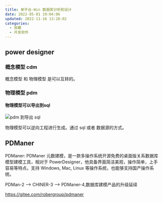 ```yaml
---
title: 单平台-Win 数据库分析和设计
date: 2022-05-01 19:04:06
updated: 2022-11-16 13:28:02
categories:
  - 收藏
  - 开发软件
---
```


## power designer

### 概念模型 cdm

概念模型 和 物理模型 是可以互转的。

### 物理模型 pdm

#### 物理模型可以导出到sql

![pdm 到导出 sql](./imgs/power_designer/1.png)

物理模型可以逆向工程进行生成。通过 sql 或者 数据源的方式。

## PDManer

PDManer: PDManer 元数建模，是一款多操作系统开源免费的桌面版关系数据库模型建模工具，相对于 PowerDesigner，他具备界面简洁美观，操作简单，上手容易等特点。支持 Windows, Mac, Linux 等操作系统，也能够支持国产操作系统。

PDMan-2 --> CHINER-3 --> PDManer-4,数据库建模产品的升级延续

<https://gitee.com/robergroup/pdmaner>
